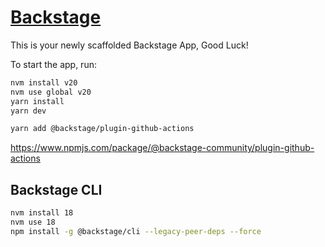# [Backstage](https://backstage.io)

This is your newly scaffolded Backstage App, Good Luck!

To start the app, run:

```sh
nvm install v20
nvm use global v20
yarn install
yarn dev
```

```sh
yarn add @backstage/plugin-github-actions
```

https://www.npmjs.com/package/@backstage-community/plugin-github-actions

## Backstage CLI
```sh
nvm install 18
nvm use 18
npm install -g @backstage/cli --legacy-peer-deps --force
```
